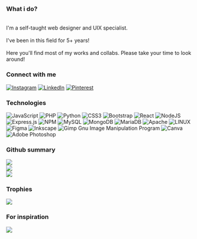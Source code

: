 ### What i do?
<br>I'm a self-taught web designer and UIX specialist.<br><br>I've been in this field for 5+ years!<br><br>Here you'll find most of my works and collabs. Please take your time to look around!


### Connect with me
[![Instagram](https://img.shields.io/badge/Instagram-%23E4405F.svg?logo=Instagram&logoColor=white)](https://instagram.com/adwaithbc) [![LinkedIn](https://img.shields.io/badge/LinkedIn-%230077B5.svg?logo=linkedin&logoColor=white)](https://linkedin.com/in/advoidhbiju-b3989025a) [![Pinterest](https://img.shields.io/badge/Pinterest-%23E60023.svg?logo=Pinterest&logoColor=white)](https://pinterest.com/advoidhb) 

### Technologies 
![JavaScript](https://img.shields.io/badge/JavaScript-%23323330.svg?style=flat-square&logo=javascript&logoColor=%23F7DF1E) ![PHP](https://img.shields.io/badge/php-%23777BB4.svg?style=flat-square&logo=php&logoColor=white) ![Python](https://img.shields.io/badge/python-3670A0?style=flat-square&logo=python&logoColor=ffdd54) ![CSS3](https://img.shields.io/badge/css3-%231572B6.svg?style=flat-square&logo=css3&logoColor=white) ![Bootstrap](https://img.shields.io/badge/bootstrap-%23563D7C.svg?style=flat-square&logo=bootstrap&logoColor=white) ![React](https://img.shields.io/badge/react-%2320232a.svg?style=flat-square&logo=react&logoColor=%2361DAFB) ![NodeJS](https://img.shields.io/badge/node.js-6DA55F?style=flat-square&logo=node.js&logoColor=white) ![Express.js](https://img.shields.io/badge/express.js-%23404d59.svg?style=flat-square&logo=express&logoColor=%2361DAFB) ![NPM](https://img.shields.io/badge/NPM-%23000000.svg?style=flat-square&logo=npm&logoColor=white) ![MySQL](https://img.shields.io/badge/mysql-%2300f.svg?style=flat-square&logo=mysql&logoColor=white) ![MongoDB](https://img.shields.io/badge/MongoDB-%234ea94b.svg?style=flat-square&logo=mongodb&logoColor=white) ![MariaDB](https://img.shields.io/badge/MariaDB-003545?style=flat-square&logo=mariadb&logoColor=white) ![Apache](https://img.shields.io/badge/apache-%23D42029.svg?style=flat-square&logo=apache&logoColor=white) ![LINUX](https://img.shields.io/badge/Linux-FCC624?style=flat-square&logo=linux&logoColor=black) 	![Figma](https://img.shields.io/badge/figma-%23F24E1E.svg?style=flat-square&logo=figma&logoColor=white) ![Inkscape](https://img.shields.io/badge/Inkscape-e0e0e0?style=flat-square&logo=inkscape&logoColor=080A13) ![Gimp Gnu Image Manipulation Program](https://img.shields.io/badge/Gimp-657D8B?style=flat-square&logo=gimp&logoColor=FFFFFF) ![Canva](https://img.shields.io/badge/Canva-%2300C4CC.svg?style=flat-square&logo=Canva&logoColor=white) ![Adobe Photoshop](https://img.shields.io/badge/adobephotoshop-%2331A8FF.svg?style=flat-square&logo=adobephotoshop&logoColor=white)
### Github summary
![](https://github-readme-stats.vercel.app/api?username=advoidh-b&theme=tokyonight&hide_border=true&include_all_commits=false&count_private=false)<br/>
![](https://github-readme-streak-stats.herokuapp.com/?user=advoidh-b&theme=tokyonight&hide_border=true)<br/>
![](https://github-readme-stats.vercel.app/api/top-langs/?username=advoidh-b&theme=tokyonight&hide_border=true&include_all_commits=false&count_private=false&layout=compact)

### Trophies
![](https://github-profile-trophy.vercel.app/?username=advoidh-b&theme=tokyonight&no-frame=true&no-bg=true&margin-w=4)

### For inspiration
![](https://quotes-github-readme.vercel.app/api?type=horizontal&theme=tokyonight)

<!-- Proudly created with GPRM ( https://gprm.itsvg.in ) -->
